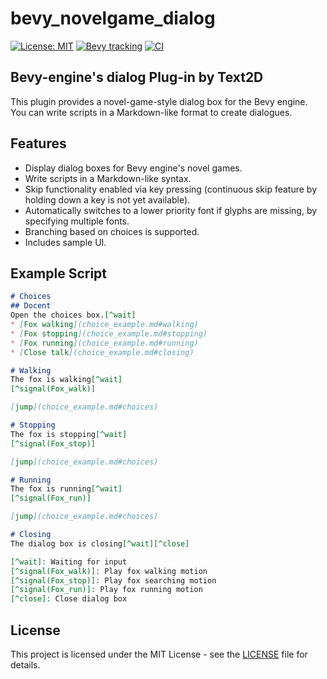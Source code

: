 # bevy_novelgame_dialog
[![License: MIT](https://img.shields.io/badge/License-MIT-yellow.svg)](https://opensource.org/licenses/MIT)
[![Bevy tracking](https://img.shields.io/badge/Bevy%20tracking-v0.13-lightblue)](https://github.com/bevyengine/bevy/blob/main/docs/plugins_guidelines.md#main-branch-tracking)
[![CI](https://github.com/ruzo-ruzo/bevy_novelgame_dialog/actions/workflows/bevy_ci.yml/badge.svg)](https://github.com/ruzo-ruzo/bevy_novelgame_dialog/actions/workflows/bevy_ci.yml)

## Bevy-engine's dialog Plug-in by Text2D

This plugin provides a novel-game-style dialog box for the Bevy engine. You can write scripts in a Markdown-like format to create dialogues.

## Features
- Display dialog boxes for Bevy engine's novel games.
- Write scripts in a Markdown-like syntax.
- Skip functionality enabled via key pressing (continuous skip feature by holding down a key is not yet available).
- Automatically switches to a lower priority font if glyphs are missing, by specifying multiple fonts.
- Branching based on choices is supported.
- Includes sample UI.

## Example Script
```markdown
# Choices
## Docent
Open the choices box.[^wait]
* [Fox walking](choice_example.md#walking)
* [Fox stopping](choice_example.md#stopping)
* [Fox running](choice_example.md#running)
* [Close talk](choice_example.md#closing)

# Walking
The fox is walking[^wait]
[^signal(Fox_walk)]

[jump](choice_example.md#choices)

# Stopping
The fox is stopping[^wait]
[^signal(Fox_stop)]

[jump](choice_example.md#choices)

# Running
The fox is running[^wait]
[^signal(Fox_run)]

[jump](choice_example.md#choices)

# Closing
The dialog box is closing[^wait][^close]

[^wait]: Waiting for input  
[^signal(Fox_walk)]: Play fox walking motion  
[^signal(Fox_stop)]: Play fox searching motion  
[^signal(Fox_run)]: Play fox running motion  
[^close]: Close dialog box
```

## License
This project is licensed under the MIT License - see the [LICENSE](LICENSE) file for details.
